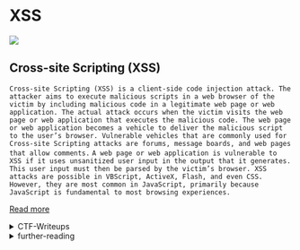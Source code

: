 # XSS

![](xss.png)


## Cross-site Scripting (XSS)

`Cross-site Scripting (XSS) is a client-side code injection attack. The attacker aims to execute malicious scripts in a web browser of the victim by including malicious code in a legitimate web page or web application. The actual attack occurs when the victim visits the web page or web application that executes the malicious code. The web page or web application becomes a vehicle to deliver the malicious script to the user’s browser. Vulnerable vehicles that are commonly used for Cross-site Scripting attacks are forums, message boards, and web pages that allow comments.`
`A web page or web application is vulnerable to XSS if it uses unsanitized user input in the output that it generates. This user input must then be parsed by the victim’s browser. XSS attacks are possible in VBScript, ActiveX, Flash, and even CSS. However, they are most common in JavaScript, primarily because JavaScript is fundamental to most browsing experiences.`

[Read more](https://www.acunetix.com/websitesecurity/cross-site-scripting/)

<details>
	<summary>CTF-Writeups</summary>

## CTF-Writeups 


- [2014](#2014)


- [2015](#2015)


- [2016](#2016)


- [2017](#2017)


- [2018](#2018)


- [2019](#2019)


- [2020](#2020)


- [2021](#2021)


### 2014 

- [tasteless : Page Builder,31C3](https://www.tasteless.eu/post/2014/12/31c3-ctf-page-builder-writeup/)

### 2015 

- [NorthSec](http://holyvier.blogspot.com/2015/05/northsec-xss-challenge-writeups.html)

### 2016

- [ulimateshi : XSS 2,ISITDTU](https://ctftime.org/writeup/3448)

- [Runesec : Charizard,Pentest Cyprus](https://blog.runesec.com/2016/10/10/charizard/)

- [gokulkrishna01 : sect-ctf](https://gokulkrishna01.wordpress.com/2016/09/09/admin-i-web-100-xss-sect-ctf-2016/)


### 2017

- [d90pwn : SimpleXss,0ctf Quals](https://ctftime.org/writeup/5956)


- [kyprizel : Complicated Xss,0ctf Quals](https://ctftime.org/writeup/5957)


- [dirty_vish : joe,GoogleCTF Quals](https://ctftime.org/writeup/6824)

- [l4w, The X sanitizer :Google CTF](https://l4w.io/2017/06/google-ctf-the-x-sanitizer-%E2%80%92-writeup/)


- [Pharisaeus : The Great Escape part-2, Insomni'hack](https://ctftime.org/writeup/5301)

- [chq-matteo : Mistune](https://theromanxpl0it.github.io/ctf_hacklu17/2017/10/19/mistune.html)

- [maniffin : LLC,Defcamp Quals](https://steemit.com/ctf/@maniffin/defcamp-ctf-quals-2017-llc-webchall-writeup)


### 2018 

- [EmpireCTF : Dot-free,Real World CTF quals](https://github.com/EmpireCTF/empirectf/blob/master/writeups/2018-07-28-Real-World-CTF-Quals/README.md#105-web--dot-free)

- [arminius : Nodepad,Teaser DragonCTF](https://ctftime.org/writeup/11452)

- [itsZN : bbs,Google Quals](https://ctftime.org/writeup/10369)

- [DragonSector : bbs,Google Quals](https://blog.dragonsector.pl/2018/07/google-ctf-2018-quals-bbs.html)

- [Askaholic : Excesss,Security Fest ](https://ctftime.org/writeup/10193)


- [kazkiti : rBlog 2018,RCTF](https://ctftime.org/writeup/10100)

- [kazkiti : idIoT: Action,PlaidCTF](https://ctftime.org/writeup/9987)

- [Orange : gCalc,Google CTF](https://blog.orange.tw/2018/06/google-ctf-2018-quals-web-gcalc.html)


- [LoRexxar : TCTF/OCTF Xss](https://blog.knownsec.com/2018/04/tctf0ctf2018-xss-writeup/)

- [TCTF/0CTF Quals](https://paper.seebug.org/574/)

- [i heard you like xss,PlaidCTF](https://dttw.tech/posts/r1wFutMCf)

### 2019 


- [terjanq : Do You Even XSS?,Hack.lu](https://gist.github.com/terjanq/fdb23ae109446b826a4b37df88efae07#file-xss_hard-js)

- [Alain_K : Numtonce,Hack.lu](https://ctftime.org/writeup/17065)

- [XeR : hCorem - Real World CTF 2019 Quals](https://ctftime.org/writeup/16642)

- [ajdumanhug : csaw-babycsp](https://github.com/ajdumanhug/ctf/blob/master/web/xss/csaw-babycsp-web-50.md)

- [bilith : P0stMan,KipodAfterFree](https://ctftime.org/writeup/17694)

- [jbz : Bypasses Everywhere,Ins'Hack](https://jbz.team/inshack2019/Bypasses_Everywhere)

- [hasp0t : Intigriti may challenge](https://0x00sec.org/t/intigriti-xss-challenge-solution/13896)

- [NaruseJun : TSG CTF](https://hackmd.io/@sekai/HJhnHwTiE?type=view)

- [L'Amore : My Cats, CONfidence 2019](https://www.gem-love.com/ctf/2019.html)

- [Renaud : Intigriti April XSS challenge](https://renaudmarti.net/posts/intigriti-xss-challenge/)

- [0xc0ffee : SecretNote Keeper,Facebook CTF](http://0xc0ffee.io/blog/FacebookCTF-SecretNote)

- [cybermouflons : nevernotecsp, csaw](https://cybermouflons.com/red-csaw19-nevernotecsp/)

### 2020

- [Kazkiti : MusicBlog,Zer0pts](https://ctftime.org/writeup/18604)

- [Sigflag : Notes App,ByteBandits](https://www.sigflag.at/blog/2020/writeup-bytebandits2020-notes-app/)

- [jmg-duarte : Chatt with Bratt,UTCTF](https://jmg-duarte.github.io/posts/ctfs/utctf/chatt/)


- [invalid-email-address : User Center,Volga Quals](https://github.com/corax/writeups/blob/master/VolgaCTF2020/Web/User%20Center/README.md)

- [m417z : StuckOverflow,AppSec-IL](https://ctftime.org/writeup/24403)

- [m3rc1fulcameron : flag-sharer,redpwn CTF](https://ctftime.org/writeup/21990)

- [zup : viper,redpwn](https://ctftime.org/writeup/21819)

- [Challenge writer POV: BSidesSF 2020 CTF](https://medium.com/@itsc0rg1/challenge-writer-pov-bsidessf-2020-ctf-ea84980b8d79)

- [p6 : CSP, codegate preliminary](https://blog.p6.is/codegate-ctf-2020-preliminary/)

- [p6 : Bsides SF](https://blog.p6.is/BSidesSF-2020-CTF/)

- [LiveOverFlow : Pasteurize,Google CTF](https://www.youtube.com/watch?v=Tw7ucd2lKBk)

- [LiveOverFlow : Tech Support,Google CTF](https://www.youtube.com/watch?v=Tw7ucd2lKBk)

- [0xparrot : PastaXSS,FwordCTF](https://github.com/parrot409/writeups/tree/master/Fword2020/pastaxss)

- [Nguyen : Intigriti Dec Xss challenge](https://viblo.asia/p/write-up-intigritis-december-xss-challenge-2020-GrLZDD0gZk0)

- [klefz : BugPoC November Xss Challenge](https://klefz.se/2020/11/10/bugpoc-xss-ctf-november-2020-write-up/)

- [Brett : Trash the Cache,Nahamcon](https://buer.haus/2020/06/14/nahamcon-trash-the-cache-write-up-web-1000/)

- [y4y : Static Pastebin,Redpwn](https://y4y.space/2020/06/27/redpwn-ctf-2020-web-pastebin-challenge-writeup/)

- [0x90AL : User Center,Volga Quals](https://blog.pwn.al/ctf/web/challenge/xss/jquery/2020/03/29/volgactf-web-challenge.html)

- [iboynton : Intigriti easter challenge](https://lboynton.com/2020/04/20/intigriti-easter-xss-challenge-2020-write-up/)

- [kitctf : Xmas Store,AllesCTF](https://kitctf.de/writeups/cscg20/xmas-store)

- [terjanq : Bfnote,TokyoWesterns](https://kitctf.de/writeups/cscg20/xmas-store)

### 2021 

- [tkaixiang : Babier CSP,DiceCTF](https://ctftime.org/writeup/25984)

- [terjanq : justCTF2020](https://hackmd.io/@terjanq/justCTF2020-writeups)

- [ptr-yudai :Carmen Sandiego Season 2,PlaidCTF ](https://ptr-yudai.hatenablog.com/entry/2021/04/19/140802)

- [k0imet : Support Ticket 2,CAT CTF](https://k0imet.github.io/2021/04/27/CAT-CTF.ae-WEB-Writeups.html)

- [k0imet : Bug report,CyberApocalypse 2021](https://k0imet.github.io/2021/04/26/CyberApocalypse-Writeups.html)

- [Ryn0K : Notes, RedPwn](https://github.com/Ryn0K/CTF_Writeups/tree/master/redpwn/web/notes/notes)

- [jokr: Notes, RedPwn](https://jokrhub.github.io/2021/06/13/redpwnCTF-2021-notes.html)

- [maple3142 : pastebin2, RedPwn](https://blog.maple3142.net/2021/07/13/redpwnctf-2021-writeups/#pastebin-2-social-edition)

- [maple3142 : pastebin3, RedPwn](https://blog.maple3142.net/2021/07/13/redpwnctf-2021-writeups/#pastebin-3)

- [Pocas : Original Store,Zh3r0](https://pocas.kr/2021/06/06/2021-06-05-Zh3r0-2021-CTF/#Web-Original-Store-842-pts)
	
- [Pocas : Original Store v2,Zh3r0](https://pocas.kr/2021/06/06/2021-06-05-Zh3r0-2021-CTF/#Web-Original-Store-v2-871-pts)
	
- [Pocas : bxss,Zh3r0](https://pocas.kr/2021/06/06/2021-06-05-Zh3r0-2021-CTF/#Web-bxss-100pts)
	
- [qxxxb : imgfiltrate,CCC](https://github.com/qxxxb/ctf_challenges/tree/master/2021/ccc/web/imgfiltrate/solve)
	
- [qxxxb : stickynotes, CCC](https://github.com/qxxxb/ctf_challenges/tree/master/2021/ccc/web/sticky_notes/solve)
	
</details>



<details>
	<summary>further-reading</summary>
	


## further-reading 

- [hacktricks : CSP Bypass](https://book.hacktricks.xyz/pentesting-web/content-security-policy-csp-bypass)

- [hackingarticles : comprehensive guide on Xss](https://www.hackingarticles.in/comprehensive-guide-on-cross-site-scripting-xss/)


- [xss for beginners](https://medium.com/swlh/xss-for-beginners-6752b1b1487d)

- [Guidance to Cross-Site Scripting for beginners- I: Reflected XSS](https://medium.com/infosec/guidance-to-cross-site-scripting-for-beginners-i-reflected-xss-591c950b87d7)

- [What is Cross-Site Scripting](https://chawdamrunal.medium.com/what-is-xss-c91d460375bb)

- [Learning XSS: Part 1 — Reflected XSS (Brief Concept, Techniques, Challenge Walkthrough)](https://medium.com/@onehackman/learning-xss-part-1-reflected-xss-brief-concept-techniques-challenge-walkthrough-85f6b165541b)

- [How to Detect Blind XSS Vulnerabilities](https://www.acunetix.com/websitesecurity/detecting-blind-xss-vulnerabilities/)

</details>
